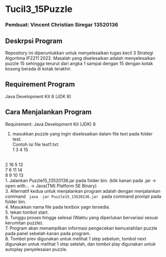 # Tucil3_15Puzzle

### Pembuat: Vincent Christian Siregar 13520136

## Deskrpsi Program
Repository ini diperuntukkan untuk menyelesaikan tugas kecil 3 Strategi Algoritma IF2211 2022. Masalah yang diselesaikan adalah menyelesaikan puzzle 15 sehingga terurut dari angka 1 sampai dengan 15 dengan kotak kosong berada di kotak terakhir.

## Requirement Program
Java Development Kit 8 (JDK 8)

## Cara Menjalankan Program
Requirement: Java Development Kit (JDK) 8
1. masukkan puzzle yang ingin diselesaikan dalam file text pada folder test.
<br> Contoh isi file test1.txt:<br>
1 3 4 15 
<br>
2 16 5 12
<br>
7 6 11 14
<br>
8 9 10 13
<br>
1. Jalankan Puzzle15_13520136.jar pada folder bin. (klik kanan pada .jar -> open with... -> Java(TM) Platform SE Binary)
<br>
3. Alternatif kedua untuk menjalankan program adalah dengan menjalankan command <code> java -jar Puzzle15_13520136.jar </code> pada command prompt pada folder bin.<br>
4. Masukkan nama file pada textbox yagn tersedia.<br>
5. tekan tombol start.<br>
6. Tunggu proses hingga selesai (Waktu yang diperlukan bervariasi sesuai kerumitan puzzle).<br>
7. Program akan menampilkan informasi pengecekan kemustahilan puzzle pada panel sebelah kanan pada program.<br>
8. Tombol prev digunakan untuk melihat 1 step sebelum, tombol next digunakan untuk melihat 1 step setelah, dan tombol play digunakan untuk autoplay penyelesaian puzzle.<br>

